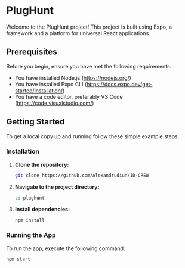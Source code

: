 
# PlugHunt

Welcome to the PlugHunt project! This project is built using Expo, a framework and a platform for universal React applications.

## Prerequisites

Before you begin, ensure you have met the following requirements:

- You have installed Node.js (https://nodejs.org/)
- You have installed Expo CLI (https://docs.expo.dev/get-started/installation/)
- You have a code editor, preferably VS Code (https://code.visualstudio.com/)

## Getting Started

To get a local copy up and running follow these simple example steps.

### Installation

1. **Clone the repository:**

    ```sh
    git clone https://github.com/Alexandrudiun/ID-CREW
    ```

2. **Navigate to the project directory:**

    ```sh
    cd plughunt
    ```

3. **Install dependencies:**

    ```sh
    npm install
    ```

### Running the App

To run the app, execute the following command:

```sh
npm start
